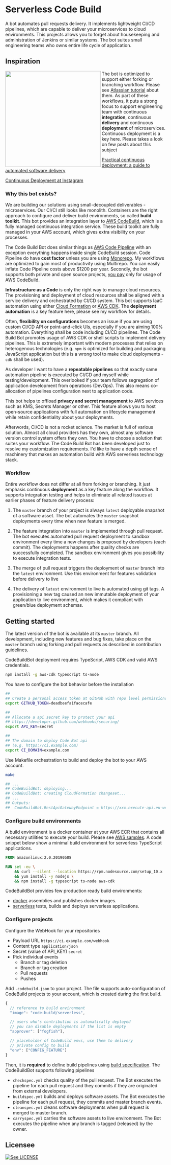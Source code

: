# Serverless Code Build

A bot automates pull requests delivery. It implements lightweight CI/CD pipelines, which are capable to deliver your microservices to cloud environments. This projects allows you to forget about housekeeping and administration of Jenkins or similar systems. The bot suites small engineering teams who owns entire life cycle of application.

## Inspiration

<img src="./workflow.svg" width="300" align="left"/>

The bot is optimized to support either forking or branching workflow. Please see [Atlassian tutorial](https://www.atlassian.com/git/tutorials/comparing-workflows#forking-workflow) about them. As part of these workflows, it puts a strong focus to support engineering team with continuous **integration**, continuous **delivery** and continuous **deployment** of microservices. Continuous deployment is a key here. Please takes a look on few posts about this subject

[Practical continuous deployment: a guide to automated software delivery](https://www.atlassian.com/blog/continuous-delivery/practical-continuous-deployment) 

[Continuous Deployment at Instagram](https://instagram-engineering.com/continuous-deployment-at-instagram-1e18548f01d1)


### Why this bot exists?

We are building our solutions using small-decoupled deliverables - microservices. Our CI/CI still looks like monolith. Containers are the right approach to configure and deliver build environments, so called **build toolkit**. This bot provides an integration layer to [AWS CodeBuild](https://aws.amazon.com/codebuild/), which is a fully managed continuous integration service. These build toolkit are fully managed in your AWS account, which gives extra visibility on your processes. 

The Code Build Bot does similar things as [AWS Code Pipeline](https://aws.amazon.com/codepipeline/) with an exception everything happens inside single CodeBuild session. Code Pipeline do have **cost factor** unless you are using [Monorepo](https://en.wikipedia.org/wiki/Monorepo). My workflows are optimized to gain most of productivity using Multirepo. You can easily inflate Code Pipeline costs above $1200 per year. Secondly, the bot supports both private and open source projects, [you pay](https://aws.amazon.com/codebuild/pricing/) only for usage of AWS CodeBuild.

**Infrastructure as a Code** is only the right way to manage cloud resources. The provisioning and deployment of cloud resources shall be aligned with a service delivery and orchestrated by CI/CD system. This bot supports IaaC automation using either [Cloud Formation](https://aws.amazon.com/cloudformation/) or [AWS CDK](https://docs.aws.amazon.com/cdk/latest/guide/home.html). The **deployment automation** is a key feature here, please see my workflow for details. 

Often, **flexibility on configurations** becomes an issue if you are using custom CI/CD API or point-and-click UIs, especially if you are aiming 100% automation. Everything shall be code including CI/CD pipelines. The Code Build Bot promotes usage of AWS CDK or shell scripts to implement delivery pipelines. This is extremely important with modern processes that relies on heterogenous technologies (e.g. `npm` is optimized for building and packaging JavaScript application but this is a wrong tool to make cloud deployments - `cdk` shall be used). 

As developer I want to have a **repeatable pipelines** so that exactly same automation pipeline is executed by CI/CD and myself while testing/development. This overlooked if your team follows segregation of application development from operations (DevOps). This also means co-allocation of pipelines configuration next to application code. 

This bot helps to offload **privacy and secret management** to AWS services such as KMS, Secrets Manager or other. This feature allows you to host open-source applications with full automation on lifecycle management while retain confidentiality about your deployments. 

Afterwords, CI/CD is not a rocket science. The market is full of various solution. Almost all cloud providers has they own, almost any software version control system offers they own. You have to choose a solution that suites your workflow. The Code Build Bot has been developed just to resolve my customization requirements. I'd like to have a depth sense of machinery that makes an automation build with AWS serverless technology stack.


### Workflow

Entire workflow does not differ at all from forking or branching. It just emphasis continuous **deployment** as a key feature along the workflow. It supports integration testing and helps to eliminate all related issues at earlier phases of feature delivery process:

1. The `master` branch of your project is always `latest` deployable snapshot of a software asset. The bot automates the `master` snapshot deployments every time when new feature is merged.

2. The feature integration into `master` is implemented through pull request. The bot executes automated pull request deployment to sandbox environment every time a new changes is proposed by developers (each commit). The deployments happens after quality checks are successfully completed. The sandbox environment gives you possibility to execute integration tests.

3. The merge of pull request triggers the deployment of `master` branch into the `latest` environment. Use this environment for features validation before delivery to live  

4. The delivery of `latest` environment to live is automated using git tags. A provisioning a new tag caused an new immutable deployment of your application to live environment, which makes it compliant with green/blue deployment schemas.


## Getting started

The latest version of the bot is available at its `master` branch. All development, including new features and bug fixes, take place on the `master` branch using forking and pull requests as described in contribution guidelines.

CodeBuildBot deployment requires TypeScript, AWS CDK and valid AWS credentials.

```bash
npm install -g aws-cdk typescript ts-node
```

You have to configure the bot behavior before the installation

```bash
##
## Create a personal access token at GitHub with repo level permissions
export GITHUB_TOKEN=deadbeefa1facecafe

##
## Allocate a api secret key to protect your api
## https://developer.github.com/webhooks/securing/
export API_KEY=secret

##
## The domain to deploy Code Bot api
## (e.g. https://ci.example.com) 
export CI_DOMAIN=example.com
```

Use Makefile orchestration to build and deploy the bot to your AWS account.

```bash
make

## ...
## CodeBuildBot: deploying...
## CodeBuildBot: creating CloudFormation changeset...
## ...
## Outputs:
##  CodeBuildBot.RestApiGatewayEndpoint = https://xxx.execute-api.eu-west-1.amazonaws.com/api/
```

### Configure build environments

A build environment is a docker container at your AWS ECR that contains all necessary utilities to execute your build. Please see [AWS samples](https://docs.aws.amazon.com/codebuild/latest/userguide/sample-docker-custom-image.html). A code snippet below show a minimal build environment for serverless TypeScript applications.

```Dockerfile
FROM amazonlinux:2.0.20190508

RUN set -eu \
    && curl --silent --location https://rpm.nodesource.com/setup_10.x | bash - \
    && yum install -y nodejs \
    && npm install -g typescript ts-node aws-cdk
```

CodeBuildBot provides few production ready build environments:
* [docker](https://github.com/fogfish/code-build-docker) assemblies and publishes docker images.
* [serverless](https://github.com/fogfish/code-build-serverless) tests, builds and deploys serverless applications. 


### Configure projects

Configure the WebHook for your repositories

* Payload URL `https://ci.example.com/webhook`
* Content type `application/json`
* Secret (value of API_KEY) `secret`
* Pick individual events
  - Branch or tag deletion
  - Branch or tag creation
  - Pull requests
  - Pushes

Add `.codebuild.json` to your project. The file supports auto-configuration of CodeBuild projects to your account, which is created during the first build. 

```javascript
{
  // reference to build environment
  "image": "code-build/serverless",

  // users who's contribution is automatically deployed
  // you can disable deployments if the list is empty
  "approver": ["fogfish"],

  // placeholder of CodeBuild envs, use them to delivery
  // private config to build
  "env": ["CONFIG_FEATURE"]
}
```

Then, it is **required** to define build pipelines using [build specification](https://docs.aws.amazon.com/en_pv/codebuild/latest/userguide/build-spec-ref.html). The CodeBuildBot supports following pipelines
* `checkspec.yml` checks quality of the pull request. The Bot executes the pipeline for each pull request and they commits if they are originated from external developers. 
* `buildspec.yml` builds and deploys software assets. The Bot executes the pipeline for each pull request, they commits and master branch events.
* `cleanspec.yml` cleans software deployments when pull request is merged to master branch.
* `carryspec.yml` carries the software assets to live environment. The Bot executes the pipeline when any branch is tagged (released) by the owner.  

## Licensee

[![See LICENSE](https://img.shields.io/github/license/fogfish/code-build-bot.svg?style=for-the-badge)](LICENSE)
